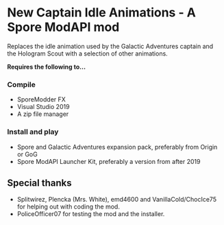 # New Captain Idle Animations - A Spore ModAPI mod
Replaces the idle animation used by the Galactic Adventures captain and the Hologram Scout with a selection of other animations. 

**Requires the following to...**
### Compile
* SporeModder FX
* Visual Studio 2019
* A zip file manager

### Install and play
* Spore and Galactic Adventures expansion pack, preferably from Origin or GoG
* Spore ModAPI Launcher Kit, preferably a version from after 2019

## Special thanks
* Splitwirez, Plencka (Mrs. White), emd4600 and VanillaCold/ChocIce75 for helping out with coding the mod.
* PoliceOfficer07 for testing the mod and the installer.
